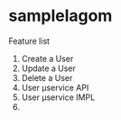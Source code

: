 
# samplelagom
Feature list

 1. Create a User
 2. Update a User
 3. Delete a User
 4. User µservice API
 5. User µservice IMPL
 6. 